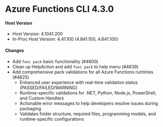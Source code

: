 # Azure Functions CLI 4.3.0


#### Host Version

- Host Version: 4.1041.200
- In-Proc Host Version: 4.41.100 (4.841.100, 4.641.100)

#### Changes
- Add `func pack` basic functionality (#4600) 
- Clean up HelpAction and add `func pack` to help menu (#4639)
- Add comprehensive pack validations for all Azure Functions runtimes (#4625)
  - Enhanced user experience with real-time validation status (PASSED/FAILED/WARNING)
  - Runtime-specific validations for .NET, Python, Node.js, PowerShell, and Custom Handlers
  - Actionable error messages to help developers resolve issues during packaging
  - Validates folder structure, required files, programming models, and runtime-specific configurations 
